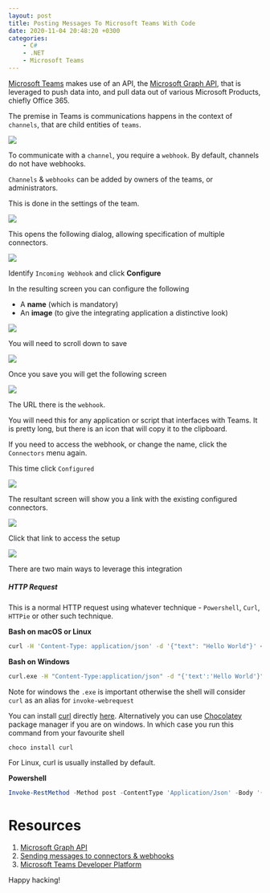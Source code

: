 ```yaml
---
layout: post
title: Posting Messages To Microsoft Teams With Code
date: 2020-11-04 20:48:20 +0300
categories:
    - C#
    - .NET
    - Microsoft Teams
---
```


[Microsoft Teams](https://www.microsoft.com/en-us/microsoft-365/microsoft-teams/group-chat-software) makes use of an API, the [Microsoft Graph API](https://docs.microsoft.com/en-us/graph/overview), that is leveraged to push data into, and pull data out of various Microsoft Products, chiefly Office 365.

The premise in Teams is communications happens in the context of `channels`, that are child entities of `teams`.

![](../images/2020/11/Channels.png)

To communicate with a `channel`, you require a `webhook`. By default, channels do not have webhooks.

`Channels` & `webhooks` can be added by owners of the teams, or administrators.

This is done in the settings of the team.

![](../images/2020/11/Connectors%20Menu.png)

This opens the following dialog, allowing specification of multiple connectors.

![](../images/2020/11/Connectors%20Selection.png)

Identify `Incoming Webhook` and click **Configure**

In the resulting screen you can configure the following

- A **name** (which is mandatory)
- An **image** (to give the integrating application a distinctive look)

![](../images/2020/11/Configure%20Connector.png)

You will need to scroll down to save

![](../images/2020/11/Save%20Connector.png)

Once you save you will get the following screen

![](../images/2020/11/Saved%20Connector.png)

The URL there is the `webhook`. 

You will need this for any application or script that interfaces with Teams. It is pretty long, but there is an icon that will copy it to the clipboard.

If you need to access the webhook, or change the name, click the `Connectors` menu again.

This time click `Configured`

![](../images/2020/11/Configured%20Connectors.png)

The resultant screen will show you a link with the existing configured connectors. 

![](../images/2020/11/Navigate%20Configured.png)

Click that link to access the setup

![](../images/2020/11/Save%20Connector.png)

There are two main ways to leverage this integration

##### HTTP Request
This is a normal HTTP request using whatever technique - `Powershell`, `Curl`, `HTTPie` or other such technique.

**Bash on macOS or Linux**
```bash
curl -H 'Content-Type: application/json' -d '{"text": "Hello World"}' <YOUR WEBHOOK URL>
```

**Bash on Windows**
```bash
curl.exe -H "Content-Type:application/json" -d "{'text':'Hello World'}" <YOUR WEBHOOK URL>
```
Note for windows the `.exe` is important otherwise the shell will consider `curl` as an alias for `invoke-webrequest`

You can install [curl](https://curl.haxx.se/) directly [here](https://curl.se/download.html). Alternatively you can use [Chocolatey](https://chocolatey.org/) package manager if you are on windows. In which case you run this command from your favourite shell

```bash
choco install curl
```

For Linux, curl is usually installed by default.

**Powershell**
```powershell
Invoke-RestMethod -Method post -ContentType 'Application/Json' -Body '{"text":"Hello World!"}' -Uri <YOUR WEBHOOK URL>
```


# Resources

1. [Microsoft Graph API](https://docs.microsoft.com/en-us/graph/overview)
2. [Sending messages to connectors & webhooks](https://docs.microsoft.com/en-us/microsoftteams/platform/webhooks-and-connectors/how-to/connectors-using#setting-up-a-custom-incoming-webhook)
3. [Microsoft Teams Developer Platform](https://docs.microsoft.com/en-us/microsoftteams/platform/)


Happy hacking!